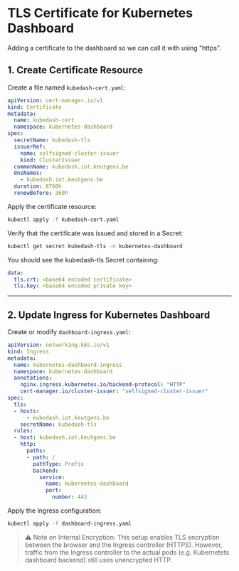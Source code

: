 # TLS Certificate for Kubernetes Dashboard
Adding a certificate to the dashboard so we can call it with using "https".

## 1. Create Certificate Resource
Create a file named `kubedash-cert.yaml`:
```yaml
apiVersion: cert-manager.io/v1
kind: Certificate
metadata:
  name: kubedash-cert
  namespace: kubernetes-dashboard
spec:
  secretName: kubedash-tls
  issuerRef:
    name: selfsigned-cluster-issuer
    kind: ClusterIssuer
  commonName: kubedash.iot.keutgens.be
  dnsNames:
    - kubedash.iot.keutgens.be
  duration: 8760h
  renewBefore: 360h
```
Apply the certificate resource:
```bash
kubectl apply -f kubedash-cert.yaml
```
Verify that the certificate was issued and stored in a Secret:
```bash
kubectl get secret kubedash-tls -n kubernetes-dashboard
```
You should see the kubedash-tls Secret containing:
```yaml
data:
  tls.crt: <base64 encoded certificate>
  tls.key: <base64 encoded private key>
```

---

## 2. Update Ingress for Kubernetes Dashboard
Create or modify `dashboard-ingress.yaml`:
```yaml
apiVersion: networking.k8s.io/v1
kind: Ingress
metadata:
  name: kubernetes-dashboard-ingress
  namespace: kubernetes-dashboard
  annotations:
    nginx.ingress.kubernetes.io/backend-protocol: "HTTP"
    cert-manager.io/cluster-issuer: "selfsigned-cluster-issuer"
spec:
  tls:
  - hosts:
      - kubedash.iot.keutgens.be
    secretName: kubedash-tls
  rules:
  - host: kubedash.iot.keutgens.be
    http:
      paths:
      - path: /
        pathType: Prefix
        backend:
          service:
            name: kubernetes-dashboard
            port:
              number: 443
```
Apply the Ingress configuration:
```bash
kubectl apply -f dashboard-ingress.yaml
```

> ⚠️ Note on Internal Encryption: This setup enables TLS encryption between the browser and the Ingress controller (HTTPS). However, traffic from the Ingress controller to the actual pods (e.g. Kubernetets dashboard backend) still uses unencrypted HTTP.



